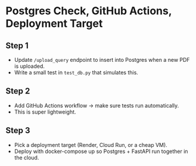 # Postgres Check, GitHub Actions, Deployment Target

## Step 1
- Update `/upload_query` endpoint to insert into Postgres when a new PDF is uploaded.
- Write a small test in `test_db.py` that simulates this.

## Step 2
- Add GitHub Actions workflow → make sure tests run automatically.
- This is super lightweight.

## Step 3
- Pick a deployment target (Render, Cloud Run, or a cheap VM).
- Deploy with docker-compose up so Postgres + FastAPI run together in the cloud.
